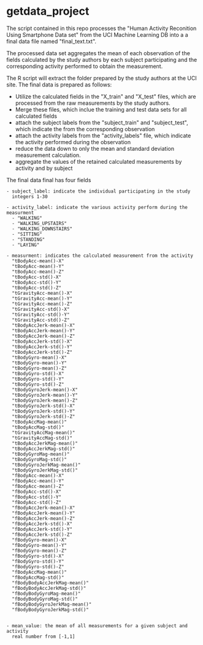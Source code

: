 getdata_project
===============

The script contained in this repo processes the "Human
Activity Reconition Using Smartphone Data set" from the UCI
Machine Learning DB into a a final data file named "final_text.txt".

The processed data set aggregates the mean of each observation of the fields
calculated by the study authors by each subject participating and the corresponding
activity performed to obtain the measurement.


The R script will extract the folder prepared by the study authors at the UCI site.
The final data is prepared as follows:
  - Utilize the calculated fields in the "X_train" and "X_test" files, which are processed from 
    the raw measurements by the study authors.
  - Merge these files, which inclue the training and test data sets for all calculated fields
  - attach the subject labels from the "subject_train" and "subject_test", which indicate the
    from the corresponding observation
  - attach the activity labels from the "activity_labels" file, which indicate the activity
    performed during the observation
  - reduce the data down to only the mean and standard deviation measurement calculation.
  - aggregate the values of the retained calculated measurements by activity and by subject




The final data final has four fields
  
    - subject_label: indicate the individual participating in the study
      integers 1-30 
  
    - activity_label: indicate the various activity perform during the measurment
      - "WALKING"
      - "WALKING_UPSTAIRS"
      - "WALKING_DOWNSTAIRS"
      - "SITTING"
      - "STANDING"
      - "LAYING"

    - measurment: indicates the calculated measurement from the activity 
      "tBodyAcc-mean()-X"           
      "tBodyAcc-mean()-Y"       
      "tBodyAcc-mean()-Z"           
      "tBodyAcc-std()-X"            
      "tBodyAcc-std()-Y"        
      "tBodyAcc-std()-Z"            
      "tGravityAcc-mean()-X"        
      "tGravityAcc-mean()-Y"    
      "tGravityAcc-mean()-Z"        
      "tGravityAcc-std()-X"         
      "tGravityAcc-std()-Y"     
      "tGravityAcc-std()-Z"        
      "tBodyAccJerk-mean()-X"       
      "tBodyAccJerk-mean()-Y"   
      "tBodyAccJerk-mean()-Z"       
      "tBodyAccJerk-std()-X"        
      "tBodyAccJerk-std()-Y"    
      "tBodyAccJerk-std()-Z"      
      "tBodyGyro-mean()-X"          
      "tBodyGyro-mean()-Y"
      "tBodyGyro-mean()-Z"          
      "tBodyGyro-std()-X"           
      "tBodyGyro-std()-Y"
      "tBodyGyro-std()-Z"          
      "tBodyGyroJerk-mean()-X"   
      "tBodyGyroJerk-mean()-Y" 
      "tBodyGyroJerk-mean()-Z"      
      "tBodyGyroJerk-std()-X"  
      "tBodyGyroJerk-std()-Y"  
      "tBodyGyroJerk-std()-Z"       
      "tBodyAccMag-mean()"     
      "tBodyAccMag-std()"          
      "tGravityAccMag-mean()"   
      "tGravityAccMag-std()"        
      "tBodyAccJerkMag-mean()"    
      "tBodyAccJerkMag-std()"      
      "tBodyGyroMag-mean()"      
      "tBodyGyroMag-std()"          
      "tBodyGyroJerkMag-mean()"    
      "tBodyGyroJerkMag-std()"     
      "fBodyAcc-mean()-X"         
      "fBodyAcc-mean()-Y"      
      "fBodyAcc-mean()-Z"
      "fBodyAcc-std()-X"       
      "fBodyAcc-std()-Y"      
      "fBodyAcc-std()-Z"            
      "fBodyAccJerk-mean()-X"   
      "fBodyAccJerk-mean()-Y" 
      "fBodyAccJerk-mean()-Z"
      "fBodyAccJerk-std()-X"  
      "fBodyAccJerk-std()-Y"  
      "fBodyAccJerk-std()-Z"       
      "fBodyGyro-mean()-X"   
      "fBodyGyro-mean()-Y"     
      "fBodyGyro-mean()-Z"          
      "fBodyGyro-std()-X"      
      "fBodyGyro-std()-Y"    
      "fBodyGyro-std()-Z"           
      "fBodyAccMag-mean()"   
      "fBodyAccMag-std()"          
      "fBodyBodyAccJerkMag-mean()"  
      "fBodyBodyAccJerkMag-std()"   
      "fBodyBodyGyroMag-mean()"  
      "fBodyBodyGyroMag-std()"     
      "fBodyBodyGyroJerkMag-mean()"
      "fBodyBodyGyroJerkMag-std()"
      
 
    - mean_value: the mean of all measurements for a given subject and activity
      real number from [-1,1]
    
    
    

